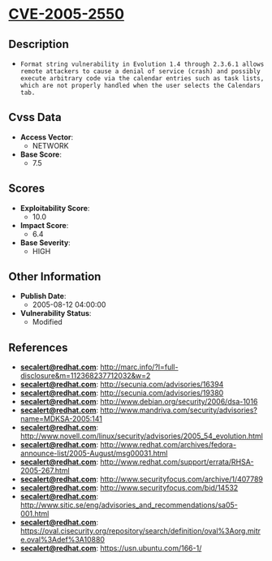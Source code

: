 
# [CVE-2005-2550](http://marc.info/?l=full-disclosure&m=112368237712032&w=2)

## Description

- `Format string vulnerability in Evolution 1.4 through 2.3.6.1 allows remote attackers to cause a denial of service (crash) and possibly execute arbitrary code via the calendar entries such as task lists, which are not properly handled when the user selects the Calendars tab.`

## Cvss Data

- **Access Vector**:
  - NETWORK
- **Base Score**:
  - 7.5

## Scores

- **Exploitability Score**:
  - 10.0
- **Impact Score**:
  - 6.4
- **Base Severity**:
  - HIGH

## Other Information

- **Publish Date**:
  - 2005-08-12 04:00:00
- **Vulnerability Status**:
  - Modified

## References

- **secalert@redhat.com**: http://marc.info/?l=full-disclosure&m=112368237712032&w=2
- **secalert@redhat.com**: http://secunia.com/advisories/16394
- **secalert@redhat.com**: http://secunia.com/advisories/19380
- **secalert@redhat.com**: http://www.debian.org/security/2006/dsa-1016
- **secalert@redhat.com**: http://www.mandriva.com/security/advisories?name=MDKSA-2005:141
- **secalert@redhat.com**: http://www.novell.com/linux/security/advisories/2005_54_evolution.html
- **secalert@redhat.com**: http://www.redhat.com/archives/fedora-announce-list/2005-August/msg00031.html
- **secalert@redhat.com**: http://www.redhat.com/support/errata/RHSA-2005-267.html
- **secalert@redhat.com**: http://www.securityfocus.com/archive/1/407789
- **secalert@redhat.com**: http://www.securityfocus.com/bid/14532
- **secalert@redhat.com**: http://www.sitic.se/eng/advisories_and_recommendations/sa05-001.html
- **secalert@redhat.com**: https://oval.cisecurity.org/repository/search/definition/oval%3Aorg.mitre.oval%3Adef%3A10880
- **secalert@redhat.com**: https://usn.ubuntu.com/166-1/
